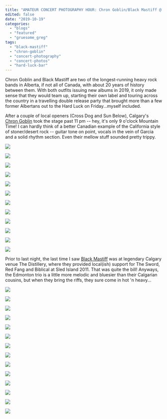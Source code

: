 ```yaml
---
title: "AMATEUR CONCERT PHOTOGRAPHY HOUR: Chron Goblin/Black Mastiff @ Hard Luck Bar, October 18, 2019"
edited: false
date: "2019-10-19"
categories:
  - "blogs"
  - "featured"
  - "gruesome_greg"
tags:
  - "black-mastiff"
  - "chron-goblin"
  - "concert-photography"
  - "concert-photos"
  - "hard-luck-bar"
---
```


Chron Goblin and Black Mastiff are two of the longest-running heavy rock bands in Alberta, if not all of Canada, with about 20 years of history between them. With both outfits issuing new albums in 2019, it only made sense that they would team up, starting their own label and touring across the country in a travelling double release party that brought more than a few former Albertans out to the Hard Luck on Friday...myself included.

After a couple of local openers (Cross Dog and Sun Below), Calgary's [Chron Goblin](http://www.chrongoblin.com/) took the stage past 11 pm -- hey, it's only 9 o'clock Mountain Time! I can hardly think of a better Canadian example of the California style of stoner/desert rock -- guitar tone on point, vocals in the vein of Garcia and a solid rhythm section. Even their mellow stuff sounded pretty trippy.

![](https://lh3.googleusercontent.com/sAf3vKhOiBtT-Cb4nujWARVVI07u5gy5QSa3BsceOaUF8DS5Wtk-NjLgrPtIM7MIOUiGqu8uMC1uZj0jUIxo30EPUeWCYdVvtlhh0VWJoCMHwxzo0zTsmZwI-jzFCNWH7ZZ17fb1wGDZfUzwmLZxzlmgh8SXvl-ZND4EIzNUFYBH3OGFxdjIILWRkSUw1Yjjj9IdznTG5vJLQxa0pNqFf1-xh_4tkyypg_3xbH2Gktggst8TXj8j61O8tfUiO7Y-FF7cR-sEhWMEIojfbrVyNHpnhnLzHCBUpcE4yiUSDGvl0zfu03S-vKygVW_6nlMMP4pzhX7-JXpXgDudLWg0-aDTvKl9WWuQv2ClKZxcCrtrePp6_YclvJv7c4vYHSZARBZeYRewoQ3Vxqm8hY6nWND-kdvMMQhLxTRKZpm9uPSlO9q-XQfU8Wbh9bqtKkQ80atUj34GjgVgMGYQt4tPvCLhB9mf6-P37lJQUyWXIHErDgcKM8t5u6F30HsdG-Q-KjX1-KEYhbSTI6-q8mhKz79z7k_JQ-8tSxAad9uFKYMXdZohfGV5_vzKbuZa6UYIrG6z_6iJ2uVVAi0UleKvtybPfAPyN97Hp3wctoZRL4Ehz-J1HLPPvIZ-A43TidPt-5zAL8uRE6iwj6GJzzmanfqWUv13eO6o7pUOUtHFYWcAF1aFkHRA5VEk7vnA7JWovq4Od3U_yX3OTELn0v7ftcyiDDgHj5DjjmarXX_EmtuydC-I=w843-h632-no)

![](https://lh3.googleusercontent.com/cUsM5oaeDA-xoEqrszwLJBvnSab59n3u08q-YoGICrda6ThK_nAZJSr3AZf4c5rJBbfJccsuEkNcYP4ojFvdmBPUmBj5vagEGZFMTtJiUV1uzuVP0bKzL0O0nvjvK_beTkrj9va6m6NOj9Io-InZITTbhnP0LnvnUxI_fmVziQki1ljfAR73Vw5ZOpHDf-L-3aNbpPvWHtSTJti3HRE3UA23O_dzQKUnfE035O277Kabz8dkDu_7LMRDglMyHH9ab02onVVY2SMJMqG7cj74eM1ilGKcxgkY1b3FcLZiEOvXOO4JMXQvdQMp9ocXeuEKCNvN92jUB6R82c-V-VQPbkYQ8-QOWlBkOAEXlbqcC0nErJ-9j3Ya0hB1VMn8axFSjtb4MbEx2cb_aYvUeiRjxR-9RMjMtgRGCaY9Ifu1CN03xcxHjPdIc2b3Wa_7TUhiNBxlkfsrtjZR2Ho2cISIPdzJBtB8LYdO-4zgxjzsOdG6xPGauGAdOTzYCAJsP8rp0ONOLgHfiiXEUeP22y2qVR9z1Y-XGBkefDTR9uR1NcgDJwPHVXiyMNlv0vJC5jnnGYxbhe84YW5NYg0nHVVuDbjwPcA-O4fB4F6Ws_6h3mvB56qTwuCcxFr9WxtBazPsit3cWyTo577l3Xe8Hx9lH5YU5nCNB7HV8ijQwgwkOGGzwqWJcWcPnVvnhCvrWBNGM8jFM7om7p8frwLtpWYa6YrqGSx0JMi3rFURcNuMnS7rBvx1=w474-h632-no)

![](https://lh3.googleusercontent.com/yiZx0DsTwIlXCl9mlcAuHIDMBCj6pV5sKcHYzZYm8X3aENOtSfQLbHvET_7S8aHC2oz1vIpt_F-OkSkv9QJQIopMWRvY0euosGNdcs9fKk_oFQHr4keWUjOHt5U1VULKgzut3IFQ8vjKN_zzW3i6ng7rpHPMb9QzEXnGXMJklZsjy4baQorvI5beKJEFzonqIh0V22vwgvUwPEzuqj6ZSjY4RWk_7hz6dA_SLE9z9mCO3yWbQ5kBJmt9VuwBS4LlFdz9XO3DLiNz7SoXXGPG2WjHRxy3fNtOYa7wO-2IBSj1YMMYf_sllU5tdOk7p_Gbjckv6hmhjBuUkB2BlT9VWXYaEjjwwW4vXp65uzEtIqSUkcGn6tuIb8W5mQiOw-_lYwFPvCpxd7blkzEaPli25fIzPzAe8_c_7Bmhib7xBeiChrdUhoJL8pNxP83EDYmEMsdD6056i0shMJKZOTlSt8hM5Zl6Z_YryyvyNrwOFqvzlCrtXY8W4jFoQGn70ifpgEc2cHcRgO8zl4YW8aNFqzVFAmYBnGr6XlGnI3-1iZQl6k9IbqPCc0HciEVk91xuCQ0vnhummiu3uCOVKSyqAAwC_XJDUZK6bYXwgBel7oCM6ksi8G2ZpZdfqhd7iRdCEBoF7h1bJ4UKdSVX048lL5KYrhowOZeP4N26_by0BMRMpS9hVbaVNV9AW3rd-I9wBjqrtJLs7_dJ4WaKjflBD56h5x6OEHBqaptphlgG6YscTia9=w474-h632-no)

![](https://lh3.googleusercontent.com/BkeRMG97M_N4y1aZAHLiUYz7H4HixNgLvU4xRMCxv3Be2LO1xdSuste9S3d7hgDDR73Xq5bB6IevAZg4lylkh7_-IYw0Vfh_Qf3T3u7qf6hm-Au5zk3tQ_Ak_K36usfyljTB6X70OsJWZFyHjuy9VB1SJkjWfwnp8nELdz2-sLVMCezv4ECIzow8fIVUC1XBG1dNmPbAX0VBunvJhyPkN_YgHNZozf16Z1gsplftgt4J6qH4KTh6Pi7mmy0wLLdeo-lzDeImnWQFKDw5O10NPstdhCMTHLeQvpe9ADmyd14wVeneI2mxrgFL_tGNabMPNk2T8JA-ae7Gyr0taxchbH_ckTnImILpXn1FwjFECNsHMHNxuhuwqAjtqSVkC0-N4KLXezfAfgQVVF7iDciMkNxo6YfmjjT37p3wcPRGIheJoLbwjSEZO-P4NjBwAU6QuvT4sVnac8Bz7GIa8vFZmiMJoVtmfsS28qIClwME_s5C1UAACblPFg9heqzVYEablZTm5Uu8j5e1gMewqkrRSsA7qw5h0LQygI-n0PwdDWW5obYzgkZ15mC_6F1rUZJ0lul3Gc3-qcp6whoR8-DYHTgliqmp61T-XW3fCDAF0FLbDXonzsRXpMBR2xj0wLXw7CE1MweyLMItJh8QBdOpfj2pfZl29-kHWE7qjW9MXSSa2KI9YMfTT0iKFMT-vStkuBAo78Sk1Vnop6zl5UBkP0HmGZtmJqi0n-1lCM0kO7b3AFBi=w474-h632-no)

![](https://lh3.googleusercontent.com/pRk1FL8ALI1dXxHNDFGdGpLytNc7xouoC_cxbxb7tFHAMEVRrzqaQR7c5NEuZoZOEFW1eS579eZdNgTApBG_ZxVOhGOnT7ojUduoqUiqobKjCjhslYwBWNgRNFz0TcNh_CBI5_-a8crUF1X1QmgdwhjD-J0SpiMkX-WaT4GisuqzwGMSVOYTGU-g3dIser7qGMA--hYX5jyT7SQxFWV3_d0MLsCGUX-Z3E3siwFsoKDw9lifgv3z4tpng9e_Pal-Eb7y2oyDIj84_rZ-dbuMx1eERPGthFdKVuzq79BeRaBl3VmaaTGhmHWzzPNSuWWkN_cRl7qn3PdeYfn2es5AlbTZlmUI_A0yZzlO8CmoLPvWBDBJm-kB8Z-fyauRStZc746TdCmOKl1UDfrr5-pBz54A9iRrfFUhM6xAXasrUMCAil4xENOcZ0h8C13G2LUnGA2fyE_BviPWSuRF2aG6kXeUaZxBiHqFv2xmASOBhrtYRB8ykUymEOUtXKSp_EdYVSyylGrfsxkcRE3XYpbH6t_Kr0PkZKNL25S1_taGIJdrGcGCB98yY1_XLUKhaSyDiJtpK99GUGGooUcB1lwbFE1YuxeZCJngLV0O696DC3bf_--ZvQMEJMIhnDc_DefHVgyNms_icGHoX1aYBJZ-mmLvfpuQ7yW_D7JYAniPk6K1ADoWlepEVzDfC5ytTv0mw4sspKvLgkaSXyTpPz5qgBurFZH0Lzr15AbHt5vjGb16lqAm=w474-h632-no)

![](https://lh3.googleusercontent.com/V1YXpiHnVWaUVfg21xlMXJ8_rcQ5-sNgc6o29MLz37psaPzMiY-F2OVvgUHb4vLjRPJooPhvNHOA7uS01w3VtDlWz8Ck512QF2vrCAWnfwky9ml_M8VajUOcYZlcBctSCpvVKqg9QLERi6EIW9GbMEsQbNco5wdUSTjT5AdEzrsVow98NquZOsv_Pn7kFY0VTLUXmTz_SujAcWOGsYTrwRhCyH1hf_GTkabErtRx6-g1_KGIrUA3lPxgcp1A6AloQUhqzZYVbh9yXkBUkXk0b9RAJFb43J-urwDOmtt8Ld8J-ZQdmb_6UAmmIZpMFn6Fqy0UfT1Donf4BY8jQCsB4UXrekTFu4lScUVMh1sqeeHbJjO5DyT5LKVLPsUk2tAOFTVVE2a0tIH7o2BozOQVutCpUN1yLVfm-KzH8Q0L5Rddx985c0WclLKHj14sKDdSXXWV1GgvM7yE9q8K93ejrEMQw7NpX0BfCfXgkYhf9kqMOCe-V5Mc6nKReOzmSlTQxTkdi2l3hiZomxBLWtSU2ZGr74FTVzbGioejd0pfYlPA1xMcudj8s_mf1_vGATOiRc06040OGohGVjm5UiyHI8ROkUNEmzH8BaPJXVC_7I5Lm7dXL8NWkLyNo1s4psJ0-mrgdyc8ZrosgJc_6wJHSmvoouteZCbwvQs62kP4gR--3MJBaORXRH380NcLlLhCcD0ENTxki0n-jrueKFJa2xArHGPwbPDkHd1LB_SLUNe2It2a=w843-h632-no)

![](https://lh3.googleusercontent.com/lGBbbii05yKM2scGJqv4zRd2jlkxTamxsxpzSqiBhvoQi-6rK5knsxsK6XIkw47_0OARi0Q1gtzmep6oYaAh9DMQbwvWfLqhy4XgPwXbXA2rPI_lWqPiULO806KXTSqoae-t0Ifr4TugvVKQNJ34XOVnO3WTuQkxWK3_r0Ws9ouvj7RqN1kZVRUfcAiWU7rw93s9X6OyGeNxiXSdeZxd1RrjAviH-7rpytAgffJC5gulJdQ1aRvVZ4-fuNPpMKJ2mgNJhLSBfzQl96U2XzinZo-gSXHa_Ma4TWcOYXYpsbCCL6btvOP1BTkjMOGi6y7qCh_2edr2mF8-ZqG24UJtVVhzHpVVJXlGSOZVLvnQrn6EkJ8KifCqzOzAxpVlJ3xzQipg7kGDp8Q7geucRoOu-nx5MriaB6FaGY4x5BzRdT8wmMo-NnY_lBeXAtDQiospPuZqlyRnrZWyXonB4nLSSHDFW0LTRrc-64_Wpe1IZzrWs5WnTEB8DM13w9KOZU9LypuJor-xWEfISadOPZOxlPg9xG9x1Eqw8gsSvEfMVRt4gsiPwo_I5a-XHs_5BuNoywUzEWP2ZQZsEHkjmxTZxhZb23jRP9FQqP2qrFjvKJR1eVv4KHSGu4clLaWJmHOHk_IIhQI2ZyYjvxXXIIcnofYpWc5dlOTQcas0UW_pXEZnh8cr76OMUG8Z25_AwwDzxt9lRr1NbjUl-oPYBY9dM_UL9au4uz-6GgKznq-BEHonNmW_=w474-h632-no)

![](https://lh3.googleusercontent.com/FhWImGF95HmfXHO4w4Qc8VQV_IBsRKhO2oYtpQmmb8HYDnBN4yuK58pHMV6GN6WmxqCuSUne0h7S5BYId_s3a35dxM9hTVCXO8BA3BD_HC1FDifqL8BWtxnfyKrZ2kCJx3sh28DzkaH58RiwEHygPtZmbq3oL4w0PCe6hPs3gMmxvpjkUoZwmm1RWLRNl2XmGxxD-ze1h6NO4u9XIXfWkyKlq6DORuacRQv49hmDXeuJwhtZJwc84aiarJRFx8ZFvbfGcGhBftSpyjwAsedrJApYApuSmZOqVJ4VL_cauzjfLsmbFW_gno7RwLtPgclPnOWMJOaavV31EGMrvAWH1O4y29vnT1YrKswLNM5GJb56s99ceNnnrOxvh6hZieCTtQIkgwdxOHkKV8vgUmXGr1YWbV4C4YBwshlYhZ9t2zzZzw9QJhd6Rg_TrprNCh5L5jSufEIbOrXeI3XrcRiBRzodfLoh6myxtd_LdPL1dPYphK1r4UxNrGTidujNA7O_LfDUsm_xICiwSaq0FaCtNbdBM1okgwIEL5wodDvzGhKPl6ShM2HmEcUcULp_kgISU5mlENt9DuqICqcTMianxwlpE97TVa0N02TyyjjPfR2Do5ELu_33Eu3Nd1zPbS79SZax64j-h9RkKof-PZmhL0B_dS0wcIADnumkK0zhL_qmtESdkV0u4qVN2TU9X4-Jik6w_nQiiwwfQDwwL-9CEGC1UmKBP845o2xDZdIIVUB_W3LP=w474-h632-no)

![](https://lh3.googleusercontent.com/Q7082q9byZYl9bRrISdtqqe5D2-SsubKQC1-xh66BXfMrHz-pHBVcOJHZ-bSNLWpccK5plIku_NzdQrmILv0jqyvr0awJyXEBfBT2EzxOke-jSdf9vAd2v4LM1ILw18neQPvqt0qDze-lRRl6epCuKRddfVwOtvmXZzvsueU0HNchz70fWBlzyaCFsDkLRtGe-F8gMFI8YFOedJQ0D8hQ1xV9a_cG2JGea6hCjAjhzoSFv7a1jD9_-lsRUZWt1KA3j1FGL65OtEjFFKgMa5fhoKVEE80u7e0gtq5LVN1cRWHZTYdev9DTn_CRZfHQ8OVLyt2UV7gkuvcZPc6PS62kRyLCTPsvI65Pkc2W9PoOzH6nRtuuu1FLIzyCHFVoDTLoC-KnTGU__uarz-sOit3utTKcyFyEpLgEouM6_ZrjbqjDdaWSMVUxUCEDzbNDyNxy0nCfKwd2xk_HRiJi9p_waT4OLHHrvp6RnhvAzTI0hAXzTX4WL40cDBgwVfteC_DAPffZtFWXo-yECAeysKx6zHodmuLi7lMmao93P83WeDIelJhxye8Waar5nDu-XOqdjGGcd57wu1a8dhg3gBHWqYDVk0WVtvvv4pMEbyJbsG3TTCjj-m7W5Zp_CY3Gemt96DtBKeQZ16cOyj06osyhZovm6GDADdRSC1RF46D6XdMy24ely_YnVKK8XyCkllOTzU7kxX6S7K-zUMRQBcIVztF0q1KnCkGOwMgdSCrnjE2fCmN=w474-h632-no)

![](https://lh3.googleusercontent.com/0N6wZ26csMeweUVo64C0XB4-3xcYDtizhTIrevtK-PfFXPkXH0lnTx7d9WTv6ySY3qkmXXZPMOeKbJMfLhwSMwPsIHLx1N3Ej_jSYhyfjaAn5nNZ-mdqUdg37d3nNKJ8jRtn_jyuKTyB4eYIG5D2PNNNOkgjXXOUfXm-O4yqYDen52192sR8omt2xvBn9ARdokSq1aYEaEkocm-knepC7Fb36xVaLEBGhblaBMbyGXTI_78T-MPGPUGKtHnpaMIL4yaXMMJ0gos8GpPEATz5rAOH18Tv7P06xilVuRum0wFb3xsQcq1Acr4Vb2OIMfkQcoSLiXb1p0_HgpQ5LSKdWKxq9V9yizGS8Z2skZBHvOixWXsKmgDouu2sBPF4mO0eMpehHqN0Eu1d0QJnzWsDUlArqdZ9uUncXUCLue7jDvZCi8Z-JIpuxie7a3JU2cOhOwC4bjTXFXhKqv649JoPrSoSf17U-L6-iV7k0DNXHsBDa-u6F4w_lczwK8NDz6nXuErP4ShC0yTPlNXDxiBaYI31BXav0_Hoex8gviS9nMplDDMhWJQZ8gi9GSxC-QpivuJZl4kBfzhzJ4MyX6AD_0qXlnz8ZCqxo3BAzQPKVEoHELnPeEMEQEh2or575ZikifDO6h83VFAWoHdyuttoA9fCroZmC-tUQMOCey5JNNd28p5TTKRysKKuCtjkrmbY9J_abUNCnY2zeaLb4sNQ338Wet9G-vQfnhAR1fGg-l0Ontlh=w474-h632-no)

![](https://lh3.googleusercontent.com/6X0kzY7wvyD5CR0NpAtZu8IKPHWC5ogxr9o0bXcQWu_19gtZmFHZY2GLFnpVIWpz7apz7U3ip_-S-2wPUBkcX5yo5KzNFU2fGutTINVW0febtkJKX1CBl5fzEhn8O9mCc_hp_WMJqK-KVZRQNp44buG9fYyZW2WrzEmR9aUji5GERJW7mGA6SEdRBiwIgkMoIffzqa3mzGnMKn8LrW8d_d6_0hmgdEP5wGHHWy-Fo2QYCH2OinPifOxhEHIfF9N_XmKtILlXzHQa244S_pbKnP9snTA6YKZbeFHA0jHkPi4nE9oFNx6nu79R40nG7Y4N3BCcOMHRIXoIm_nOhVrtB_NwF04RZsQ2wDzt9ZAhloZzuleQ0IJp4N050Byyfwngzaab7hrLG6kCiP587cucYX_DnHjBo920CqbTow7cGCXWr4jaqpTqBvMNZBTNVrodSw1EvaRHFPVF_LennM_uVP7xjRPb6MEymk5bSwongdzfxQv_lucCPw5bIgKMgoHfI3WdRmH2t67tLAZx2ihRkaDceuD_KBJU8Pm_NICQ5dYAGPAymgF1wzp16A8QnvwLp8rbjbtbwCTJaR90lI2DleMoRaNZrhTP1W7uHqHpn1ZEbeEC3--W1anyB8dKZqGc5cIJPTKvjzXfT90QLgblW45sfj4hvuMGoDf3P_58fhvSkIHUz2PM4vUQRbLjX8Likpfeps800ZnTncZWpENYnZZprO9qgsL29La-TZi4dl8BEIPw=w843-h632-no)

![](https://lh3.googleusercontent.com/KKRHKZswUB63qMDHpA9jXkg8fX-_RbFmRYTFGe4MFxGFH_mYtGKwOC0njl5Z3CvgRVoZ0R630M5J6aoHF5VHY0Se9IF6YCRkDFLCFZqh3TJRoIztDK5WRtYevOvxQB0713wkY3NIZ-L47_HmkapATrgdWpnEFMAT2xwioc-4_NWS3MyDEDK48bRofEpN8NrgXj485uB9i2uloYzSWyymKXgo20qim5MhgFloeuBn9dPXE8pWhP8OFBYOIAA6YKahc3D7smdQUapkDTUWJmmTjsVxI0r-cRPa_DfF-T60tpX05s8vS_sRuBFJHF6-RFs4n96a81wcXFF4bjbfoFeRIlBKridPBtTMMtYsDOGq9MmaKXobB3dm2VUERbk42e0Z6qhwizmNWCkQ54byNMvdiDfFRxROAYQZrhxJJoxt0cmFXIJRtVh5uI03ptuZ70EBpO7u7UEvdfNX3v9EkgEXoyxne0Y3CMThHcu6f9GbA5xXz_TY3PMZ8xd3D3HRNKnbsskbriilGVh8hO9pvjnVld0r65h2H3lQFY4FgfE-alcQTM2bm9QJYqbOes2GzT0hzxOxrGFzR24CEQktuZvguoeMjb1fNGCiK16LIlwLh8UFyDExUIEvWOjFWfx9-6_rcTk4v0p7Dn0uOD3T1hIohbK28ufaSMEiRijNU1L0qUOYnNeWMyU7_cbKlBgeZrODACZb0yiyZW8rB6LeLIr-Be1iL7MsKyhrUL9X_tWOBDYOp3RI=w843-h632-no)

Prior to last night, the last time I saw [Black Mastiff](https://blackmastiff.bandcamp.com/) was at legendary Calgary venue The Distillery, where they provided local(ish) support for The Sword, Red Fang and Biblical at Sled Island 2011. That was quite the bill! Anyways, the Edmonton trio is a little more melodic and bluesier than their Calgarian cousins, but when they bring the riffs, they sure come in hot 'n heavy...

![](https://lh3.googleusercontent.com/j1_DfrsNTB5BXGv-YriUn1oYvpQ828MJtxgbgEoLTCmrBlEDDbrc0OzBd4_1KKUfC7CSBU7YyIRsIffvTnyjFy18M9Aln_b_-Tuf7ZaicY2Mi-JOS8Ug3k03TEdUJiWK3c9B4aEUeMIMqpN2DFjmiAwTK0tVxB-p8jXqv6NcneR8NP8nDMOMYmSuOM5WyVm_6Nw-FhX0s0Td7UYxjyZLTIKNT1JyCDKsLS9fCof4AVnC3JhLvsZcl8m8A2r3jDo0f7rIGWGFWe28c4rwztlo_WZADgWbOvStcpuM5ViwQSBU4KKUGzQggJ6CtdL_WC3ecmdTEkaGptTkYt8-pFhMhn_QwTj9cTOJ5EvhJfd3XLDULnwRxpYu9XSEENVuTBMqbYOTTtpHjAwuQeXR19rdumUn8oF0g_Eh-Nff_5X2Fy00rvWeK5uXi8OjD8TLaDv6ZiZJJ1Zr0CP-3N3dPuML87q5mwNy4d5tJ5ZSO2EdlSPwUoYdYx_0R2-py9ZFb-k4WEXrMLYyrVXYuuuyFtgsR7yI2cEL4IDlaMITydjfWTQGSU_g7cwPzZBHeqf8Z6CP6KAw1Mf9q5j5uhZXxYQQ7fSTgzP85hCybQzRg-Og8TOeGxrdg6wj4NimB-TXUqN8F88NJXngigC7PZKfwzGsl6GuGPIe4Rj-QJefHB3t23aqduTdE_o0XwLonIEjMoSjTKwR53JFxvhpIR5VVF8C1h0LtFvDggpOeu9-XqxlXvk8j7K-=w843-h632-no)

![](https://lh3.googleusercontent.com/YRBwFfkHuM8QjEMAZx2fLMLh9-kNurmTEDCVndAepNO-0lO7qICboGqXHE5o0N4EqeA7W7RFHq2ILSX6m242urfCSXI77kbgep8PUh5hQ_6nV1jZKS014OcZQK_cpFv-1N-u1LILtf44xz86GuP-q1m1_lx0cadqRatKRIhFgaRoNxeLax2KezInKwzNsHQPFMh_tHx3OK4kYxwivTM05bNKdcDpbt4NGdjt7PHk7GZq6WKdyazfyGTVtiu5XWOYatybanO1vEKeuV6ulNcDJBB-GGtCnXjBblS7gVK7YZd8zyyx1F9VQfahkFBOQjWaPZH2jMwRk533snLk6Zseec-gQRKWctKlr_in1s095eAi2qopwBkvsKGYhOVA0heRW02uIAjAbPwhrLrkogD0tU1Ng4YrXonFHjxr0rWNSJ_TjuBetSrgNNVvVshytP5J0Vmfa8GEluhtzEJGSB8AS1Xgyd0Xv_zjEr6Avdl8Wh3ylYBCR2v-W8y9AixcBKf1KkZLiWrW4d_YDyjuHsC3jhY9d0G3_7yNx2r-dlGF_nI4JrpdhFsr_7LsJ0Fj6UIp15DIvfUulKKgYswXcK9DZfDWLUN_pHMe6p1wDE7XwGsYE_4R0tuBJnnmGlhVqneoX5dw6p2JQvq8rU5mcfyM8ET1cijaG6pwiwg21Qg7U_amn9iDvgDlOJzfxBhymYvXYWU_NJSUZs0yp0FDbLIuUaIDkXEZ_u0J7d0RcqWW46ECz0NT=w474-h632-no)

![](https://lh3.googleusercontent.com/0x_P-Ou6b8rL4GA5OlcHZ1Cipxi_6gH_xgu46QygnGU5LdtYMCi3J2fxjbZR-L7HHYqdwcEB5l2CeMKf5eANOevkjL4_CwfNfRyb9ogxDuStnTnhKWIUg33eZXqba5WXkZjkXFxnUxQYJdHO1rXoe31t3BsMnG6YLyvvOhuncObtpe4z3qqCGQCwBDslBQn014gV2NQJpKLndAYx3YjrFZBH1S1YzXt40W8d6TaFTPY2MgKphwHZ_gqgOec4A4qXqgpAloEIQ0GT3Z9VpRJTtEInbNOpijZfR7yLIMT69OYTqklBDeNTcTXKeOvpTxeno-KOkozA8y7m3_5zZ-eOUfD0GWRZuPO_6rWOIcGEAMr_Sit6qnAcV-iYF8RXFUrPzkGHW9Is5HvfdO1kH32vR-r0Ga9L1ujiRjH00J988f0XJ9KS1uDs1LwR6ezl6t3xRDnpG8Mj_SZrpAaJ9ZKZb4uVeyH4UfsJ4xIBJgibNr_akXHtyFAIppwF8eohh5Ap_mBypz-73lM2pzhw6NwKugoUf3Ad11NYMJyXgvZyCzOp6BTfVDxUy65r0ovrdQM2Y4ls_VBhSkh0ZvwusgrDnVb-GVpX2e1HN0vv-QWtnGZ5TU1S-_UqaR1wjCfPFHVq-su0lKGmitOT0iVaUdyXTzx_iE19Q-dTu14RaRQ1ojnmelVYXNRqsj250oXIbpVgu1KBMvH9s_Mh-MMeXkdA44xg-aiBzdLjhCRc-ha2Han0v3LA=w474-h632-no)

![](https://lh3.googleusercontent.com/u2UymLbGAZ_3CCouuy-xlPQ0KbRvi8LAkG1uAdYkvLSW97Q7N5srBnOnLV7cYpDhwzNJb8s0_OH335ONO_iO84StXTn04K2hP9zUuNvgGjsBrvXFV5sah6d1ATt6ePeOBcy-Xvx6uB66kMWKv1jo448p_RdYw8RXP40sBencvx0mqOxuwilJ8SSG3e6l7mFvKdod68_36I0PIxnwPwV0GKQWmxZj4H1J2ODGIWVR8IWrp3oG8GYDogjrfMqUQpZl8JfXLa5YcuazlZlHDe6heQR5x5lTvFWE0cJJpzqCp8PhrtauErdiE6aXNRxUqTp6J93CG3kr6plKMQ7pJQIAC2_pLbT256uLfArJZ-72U5KHG_97l-H-6HHi9sfWkhetSNhMTmTTQq9l5x77iBqJU_kEo8W92yJhf2L9Va0O0bEvn1D9OhLeA6lgd-TaLWyLelnAk18yR22FbEte7nzeqmA2_uZsq_NIOKxau35iY-rh51yJ3hSm6hyj7sCwdSBmTSeu9wKUr5rKsa7fwrvZcboztVtDle6NiuQqeMnOLtFHN1cKC7-KHDtN7Rqw0cEdETfK_BAAalVjcVEu935RQDOszkkc3UYPO94BvVTN7GGxMYnX9fi2cFl90ETy5lKlGkVMElGT06U2diofNxE1iY6EoEBv-hWW2Oe_3AKPg-1fWTd49a9TbiwKEoQhvJcVodIbzSSr4dFh_m9mPy96URbiQhW1TtNrK3MVly8MWOWpuLiT=w474-h632-no)

![](https://lh3.googleusercontent.com/RAaF9fIeuOJ6oSn-2FP5sQXrxIj7dKiq0h1ztsMWfSXf4FiBAp5xDaltl0Mps9lsOHcYmMh-LNqtg8md5lJ0gn9UwAWC9XE403Ulnnu07mD8vJFJ31oVHN5_Vt8Hl8Pq_xVGMbu7q8Y7EZ0z1d37Y5REJSlKGxrMDr8TlSFsvswp_FrSiCf_fBn5mZyKI-as2pcQzXTDlVWMBeMCzomZ7RI3v4YlaTEPFIHLNUGcHx_f3tE-OEZ1-V3E8NH69BRR6qvP6HN11IKrzKw1BWQ33OmV5btkntLNZbIk4tJY10Vg20jvO-u6FQ_y5HgP--cxpjvWAXC1i-Y9gdwjub_332lWNfzAF37phQIIzFGGw8iwE1Rmf4X8qgrRNYlEgWW-IUvr5GNI45oSIgeo7pJLFZD0dcK7hc9YE8GU5MKengLKdDdAcMEZMR8Nav8EAb5DaqJsts97nDMG8gHhJM-94vU5BCcU6vVSFL3AlmSRwSIwDL6dLbEgqhGPk4U5V7JsyisxmziBhX3jmkwN_GkoULOolcpqdsf8VvN2inilBUMIl0ejMPxUHsf7N_SFOMSrTp4DaiMnc6cyAirMhjF1a7dQz6XeB1GErtE-aW9ikmNvz12RXi_w3Zn5kYt7QcxNDR7f6fSNFNikip72ZvbO8DllUaPtbtcxB-8fE-WGTJO4EtJDmikACTBUMOBj9D0kgM05xXEFa26pHPLmSbHIzrS89bHhgt8pMISEfYjnbTBzHk5a=w843-h632-no)

![](https://lh3.googleusercontent.com/aqt6sCoL9YlIZYXP_M4isJ9CkRJTe4zVlFR-Fgi1l5Nj_Log6wKwlO3jz12qmr8hov-RPVZ2_w1p0ufcJDyIxSS7eGryHjFdi-EuEbPWr3XpNOnsc64uJvrHKkVxRJvWNNKosUYm5fD1jE7fn5OhdIWkGaE8WYAut8dGU-9LtSNQ9VJ9kgZcF36cRNpNUFfyIlCncOsaqryq051sgfxZ7r_8UXIOb5l2a5X_s2sIzXUkSUpURyx-UI0-YsgjZp_N6lGve_lC2nfZ4hUiFdHI6n-nkGg844F0BhDMV5pQq3PgSbzs3Z8bePZur8C_3d4RUHKf14xgw5Ny3IDlehH6DFsHSuyT3w7qpYRsmII6K7qtMRRDaUZ_JchUfF8yfgnR9jTxpQD0wtXV0XOf9uf1vM9Kby7yMUpCvFkbgdd90RsKneEGUMZTiPeG9xKP2z_vuoqtzm6_MhFFoGeBZ_KufWAlHDEyYMQ9tjgrQ37oC4EGycEgXoFCr7MatSuoLp1ChjFWsXZ3TVPWk5LfjJ6eC_AbpnDgpSOJqrx5XnuiYPO48jexl4paM_3loxj6jbFf1hDZMSNicSE8GuEH2bZsJU4w9vi8NG12sMHCH3_xaHMwAfuujxZ7ZjpdLTKaTRunTGKmxILV1DboFWvRKIVuRf0MnrpIfEUT3ERHE4vp69qyudWbzKuFHtuwqeXxapCLfb9hdzyKUV2hO0PgDCDoVlpA_zFnmTSXEBcjWXHmrHPsiQ9h=w843-h632-no)

![](https://lh3.googleusercontent.com/d9dfU7e6lcMbx_8jTostgg-gJb8cdo40UwdM0gfq4umW9L8aUz699OmMH5pqrdWozs8K5GC1VkjfdR1j1Y3GZiBJKX5syeXrMkF1i4RbDSGGrz15PJuWeEJRNBiGSImgITX8VNQpcu88kmuX4PFKx1mxuKhiNzBpSz0_tOkzzUYeyVaHGVF4pmIJakBpjZToseM06L_lNoByXFg9qe-MbFcb1zSiZ1w3nDx9BT2PYhvpNQ69sNAPPERHwgmUnsgqugw4r2FU8g41XEaeoC3jHo_1etNVvNsSdSY_aP3A6TbuCKZCl5Yi3jBwGlZvSg6GrWqiQBth-CUBcCMvB4Q9GXp0Ug-M3EG_NzVGEK3nHIKZQwFG6yGu0cyma97jzWgazugVa4HYX6jz8fzF4CgZwOr2phRMNPzJo0rjLYqkThRU0G5yLvmruMbfG-Vic7r9qxZGvht6fDkFwU2qu5ppWHyjJj1g3PEimwFmFjdFdQGFA3IpdVBs3uMIQgO9kAC0S7sQUKCwvOycmJZ3_NYpwoS_CPxHFAMNFCyqkwY6gIBOfz9tismsYA39UNlolQ1zeSNVZVzUvclvCnGz5UTkwbV0Vu5o1dnfm_H3vqpnFkIfmNB3DNwgEE-G7gGxbsZdcyWWc7a38T-VJzH9Sv5nfbVHhQRAbkpJhsDl2iPlkogIpbbIzcppQDUy3qMsg1m4Boo5fX7ElYZhk10K7FaeRN76bvXsR0EDyImhNZlojw30zI6W=w474-h632-no)

![](https://lh3.googleusercontent.com/JnAKyVBn7aY1wCTFa8Xykp1y-9s1WdsjfgB1C0MOG3NXEX1BubGXH2thjB9jwXfIAOU_CG5NwYXYnBoJvfe6yhv5W6FiSKgP0_fySt3-J1ZeR42UQtWIcl3Xjo05qB8ngS804bgBLN33lgXBd_jYlgCJkeNtY0DzmA1OwtTBm95fMh3JrJwjaj_Dp2u_J-z9yp2p1JefYVQ4YIqKgK2cHtB_mJOLOlLfUp18RaW1hLty-uTmZ0SeC5A_FYmG-v98A-IKFdLt944LW2h5f-YAWm9sJ77fuuE01bKjE8BgIWQNVpY9uUaOoeaNgUhrFed58ti5XqktRXOb6vOMuC42tH1XjeFW1Ae8zBs_-NkumBYoETGqegf_aCgWJWSYtJGc55Pda3Cs2reiLNWgE8otja3z0UNyUlH7KBB1nBmpzU2lKdmUY3AUapoA7zbLJAr9i1Mjp_Zou3Oxs-rI6MJ3ZVMBM_TPWhSw8FTVLDqjWkkk5tPNS-qfzaqCBGPuXVqQXevMKPIUjt7WhBZN5tJdW_Swgp_3u_v1_ATt7XhLi0atHFv-ym7IoWrws-RwSuKZboOmkiPX29LlE_U2W9GJCEW303xCeVuiefRQZYzGQnJQnFa8rv5VBR428SQX-ZytKKKyCsLEV4sDWIo5jFai5qB5Q-V9hQRlg7VM3J-WH8QvVzNlWwh0wkUXZleNqQKOJiitJpXBsJbToJ9VoUCCvVZbUpx3tXVc1oinXuWjnYhnHMvv=w474-h632-no)

![](https://lh3.googleusercontent.com/QCQcLoyU2M_wsTvmvnR4aqMBk_yfxSITw8OO3VX3UivRD-B3Z58a64ar4dvhHOhEzrBoSs8Y9g0NN3xN3PhYXy63m_o7q9XcDi06moQ_HkxxFnWKWk10_W7f053504DdWeTJQMvb1pgHpwT5MHDWE5GiJd71Ih1e9A_V9IZ3th7u6FdobDAJ9pr_lET7MI35fe_AN0XLfjwPhiP0QubsnwZdV2FtkpYxTYzGktZzVEZ53zBlU5xJ7NgjEsuJ-io9US-UAg78-bzp8rMc8JvF7u_-eUMtDKa-WZ4hzGc_z0kErst3sUYk0gxqvJJLW26PQ6WWY2FXmze2dCupfIdGaze7AMrXBacbuqakA3WjFtmyJW1hCwocFLw-LPkVKiV4GFNrlXfBhWeJihfNYSXz_wcb3d6FjUf_W4KktBy9xn8B-uHl2xGqJbwM_9TYVIrPWdfQWOfsUOUhSKwTmG7p_B6UtaFpDSBU7tl68H6CS_z_yP63oy5rTmiy_3F0n7Kdcevg8Xwxs8u-6sRtnttsA5CohMdlC3oKxWEVg8GErpH27x2MgygwMRSfXxWQ5jlL4dOBvxCQHCDHOvuNDp3A1uvBZfXiY-fwx-ZfM5kN1dyT6byp7StaJpsvWHtKsx4dV2CFTvz8GGZWRHRL6Mo-nAPU_mfWVaVr-5b67CUzdseN_KQU-rryivxPeXLj06CBevX7oI_JxW-8nJDfzFBeB2r_mGAvLA4BFuCEg3JX5zlzgIHH=w474-h632-no)

![](https://lh3.googleusercontent.com/sHt_pQsGyA8wRaD6vdsmnKzASXU03b1C-ByyFjkDebC3_MfmY69FgkZ7yDNzLhdC_BmEIbyilOjwFnnnaEvUR3cudG41pTzwHLKOMaC46XOiYp9q0wIPdW0wDUUKde-wwl8cSJ0miLp2OeUQ4lHjMcQCoKORcirZ1IPfmzeF-g1lLl-NENZwTAGMJA2z30EAmG_UprQQTyP6EWMkkTflbcAb-F6cWe4_Pd32xWWdATVFBdB6ziTnM7RFZ3QcwdSr2Lu5Fy2a-mVkAh1SMN8V6ROQKnopFvsF_Q4827IwqIS6tQ56ocIlzRBo_vF5YDORhKHru3ZZz6-InXSYeQvsy_rQI5eQEW_nkfk9sXovHC07ntByxOhfKMoRkm-dhAm1jS9DBiagXZOpgRhOYcfLtvetVlLBWF0Qu4pv338qx0vuzKvfwOIK5hNN-HE_3BKj4EuVLxPapKHffPq-rkCskM7TFZktE6oH604GPtLKWAQjLxYgtUlvCwX1CdfG_2NwpsKbxO8LxpIFc-iDev-JS6VkJDUaY2wbCiU7ygbBl63tcrFW21Y9Vdhfz-cgpWYJY5JgIaV95NfELrjQdpQQ0NZOTbIVOB0BAMT1N7l1eGkyFWsCfnX0mFPMW5Ngwob5WmzBOVdqNlO_Di_JJaQgjgEMBFbqxMXGh5Z4XF-Cem-IQ3KFo_odmNDBhK0i2BILJhup104s95eEEWJOypHN82g43A2SIYZeP3a3colfHbmkq5Ne=w474-h632-no)

![](https://lh3.googleusercontent.com/vOEbO0bgx0fyO7IjfKUs0y9gDyNTK0IsqtLdStHxLt-TI-6t1gz-_TZWfER2oqnJ-46RaNIBrq3q1B-yTKPvMrC8191Dcsk8gRCNACzMPOk51iDk1Q2quuSsQlbXgP-sCq8EKishloZRUgFBW9-ItVg3aLrMBkzIiC09B8UVvIAWy8mq--gPTsSEoRV4I0PdWMHk4BhPlByAMUSg1CQ7zxy2Zr7sIQptQ375w97csoNjiJTl5KymxzkVUeJ8hehXFSEFt4DFJZD6jsYy5ZZDCaBtn03uLa0cFLWISuXi0ey4HvTSxq3S8jrk-b-R2Cj3yrgKVIW6qMVXeFKu4o2_wQDQdJjdFDeaKMi9cyLJwUIlYmpYMLvUaYFM0-DA57a0n9o0Z3477-uPlz5by8BxuIvcrg1ykg-iL6sI09x51WGSb4rCd0XHb0n7czKocbHAbkWtHe_S1-g7CkZS6JsvIumzPjcvhb5edmzn1LejBGN-27GauUxilZR8bPWhFPGuMLhU4cdt5nu5Orpk23535epwFUq7PkfH6J2xVhx_jPTHWn7taEhxnGRp5Kzv0W7lKw_ebPfZ8MTvC_cz86x-gNa6SYvkS5RF43q_BecW9Nm20jOyFcfKd7oFZzG53XH1gA8BQf8I-wlmqVX0kD4x-0V0f2m7xGJceklnUfERYemg0pI9YIEN8Jh3-yNn_uGURwJDFLbiz2tg-uLapzVF0S8ezgIt7CS2apqgDxI2cRSgOEAU=w843-h632-no)

![](https://lh3.googleusercontent.com/ob_3PQxLGX0_RMao_FFOPCXO9MFbl9HtT76BXqpNi-7-Ip961OMaABBYaucDBlW8N2Fg51hC7Cbe9i2kEOaD8IJPn9pODhyuxgo8aK8in1rnZ4v3UMa5XGQkT7kkCZl8uhSkbp2FvGY2As-BF0xfDS3WH5wDCnDend4fTLLSgJj4Rp6mAah87HccBFrfPyxxBe51yMqIAAgXCXpKfNqwjEg3DhVJn5Ip0PymSjzc-RdojaU7ofU2SSf7kSxSvYi8AP2bCmSUbpt2ekTkzCespDN0PhwJG00mm9iEmYVU7F0Onw-VpFsgvV8bTIRLXKzbLdFhIJ77tr_MMHc0iUgQ_UERFZr1GFLK4mwXvQK9sGgoKG-17ZxVJBNDBjtnYPiOcJ8bS_i--YMQzAV8tcnwAlkl1IH4huDQ5Ytv6S5jQBUbHMb1dnzgMosCrKaHokOIVbWwCv4SIiUNFcGW4WfJP1kplpKo4QKlkiaMMsbVFUE3TnWy4yRcO9d8e-NKCBVala2RN0W7fzoWvG-Cj6ijs_aUPP4XfkEW9YHfIy8AnUW-I6iAEfMYrR9YkHNSJHep9aoEqDQFZRDVtxRgCN3tmW_N4uvqvxEAz3nHg4jrvh1uoQftEb5XlEkWMH8tCqAZSJI-HwFvKZyflrkoFlGN_U0un1qh-wGrfhKutwYwvdqq0tTo5aInPJeEV9BlqDqWXTuNM24Yo6B1CCd2g2AK-m5zI6hD7ehGxqtv9As0SuN0Whwv=w474-h632-no)

![](https://lh3.googleusercontent.com/PCjpRNAXx0268AuZy7QHFdSxpwwLv6khrK1Wu9iLGQGokaXXS_jpAfd7tlrWGQRU10OX-gv_FOMJ3TIaQEGY_qzarH8u2JkT4J4-sN9jGF4ZKBC3mh-ppVqgtihZxYTs7kmgr0upO4CMq3hZxsIkDwh0gSsVzRL-PAnJ5hokuR5gc7ufFyNZynga_4SUfmja_RPlZ5E8b9LUxk2PX_95AjzQ-w4xAHvnm6SbrgahwawpZ7lELWXrgGANroMDKWrhTZgeDRGX1FBXalIIu-ZADF16ILnIZcgcv2ACyxe2DPWRbiebRPFMMczTNZqqKdL-SBMXu8lLlWGz3BLk3Km0hbnzIQOPxx9mys5CDffiJGLcEwoirJWhtcdDLrOvUoc7giuNVzd8Dk670mwNJJda3c3U89DdGByergL_pyakEpQxWyVlb5S-PQ1xn3VdHABPds9PbAMwIrSJja4OdY5Mg9mvlHKa2vkx3wLuY3b3tIEK9pFfSMwskiZTK4m-dniMrgnKVYhiakOU72Y3Aytuq9IY0sXHdtpkezaatQBghbJFDMpWGBlFrHzVY4xtTL68L3Atiq_iQFa0r8XDc5CUn1JsYU7IS1hg4UI11oT7yJDteN9ATroTekLD4EP2N_K5Tym7eiIJFfK4rSW3QEpsJGEyVSxMt3VZ6WIbzVBkHNGz8jPErANAxqAmL_0prWbeSxs-MSTnDw46x9ban2zfpZXaz91WKaydvvl58LgaDKlJeoOL=w474-h632-no)

![](https://lh3.googleusercontent.com/XiGNX4jbWHzJwHfnFcmAwYlYRvAwDsa9ZyNhBDXmdUAyiVdKYyGTGFRm3iaFR1X3zWWUUu6cD3GYogkiVfAU7lXaxHRhkO_jlZ-xCf_cmsmQL_GaZTC9Lb4LyzjDb3-eYbWSBYlXrLXGxrabt0tBx0Xx6V7dhLY6TeJrQq3BUj05_0KtmRjdaD8ecq2EnToWfRSGFkZh0Qedr1R2wObS8nZBjCtvNGoucBmCiSBLFJME-znvMfqxqfHGKNEgBMBA8ZGJN3k4Tl5ly_uMvi5Lww-4uYkXcDEzpbwF9zEIjJ0mqozER75CRr4xjjbu9JYvvWFUm5BNw3Ny2403l47x6M991_fMVEGgg2Xm4ud9b6KWoAxc3JZ-abzCL6EgAr8mBtpjxq0o27Qa0cLHOinTPbDYf8Gu1IWVNP--gq2UfnbBG9rIXn-zDkpOsT_azfV-5qrqpRUoyfUxE8DcGrEtyaFH-9I57YAYrrjx6RztSaKN32BjNyt8nQ6m7mzfRUzswNONB9mxZJAVi26lejeEcWd121Pl8yTMUfmB759B8fwsc0O1Ek2xmEMW8tRv5UoqgiWlPybhsuz7elFRCvhGje5oTo5zxphNjyR6x8auOhuhaf66O1boqOngfzUhPt_xm5GtMR7BoC5AcW6a5xZxuiUq-qPvdtzgH0XG42dDFL83t5yh0HJjSvK_fsbw_3KXHfpWybfjkbrM3g6FKqiHfe76NA8adq1zrQSnsc3zD6PNIAZy=w474-h632-no)
